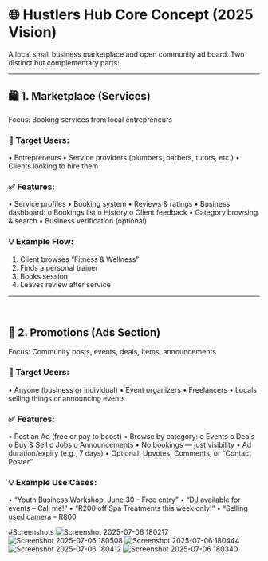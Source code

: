 # 🌐 Hustlers Hub Core Concept (2025 Vision)
A local small business marketplace and open community ad board.
Two distinct but complementary parts:
________________________________________
## 🛍️ 1. Marketplace (Services)
Focus: Booking services from local entrepreneurs
### 🔑 Target Users:
•	Entrepreneurs
•	Service providers (plumbers, barbers, tutors, etc.)
•	Clients looking to hire them
### ✅ Features:
•	Service profiles
•	Booking system
•	Reviews & ratings
•	Business dashboard:
o	Bookings list
o	History
o	Client feedback
•	Category browsing & search
•	Business verification (optional)
### 💡 Example Flow:
1.	Client browses “Fitness & Wellness”
2.	Finds a personal trainer
3.	Books session
4.	Leaves review after service
________________________________________
 
## 📢 2. Promotions (Ads Section)
Focus: Community posts, events, deals, items, announcements
### 🔑 Target Users:
•	Anyone (business or individual)
•	Event organizers
•	Freelancers
•	Locals selling things or announcing events
### ✅ Features:
•	Post an Ad (free or pay to boost)
•	Browse by category:
o	Events
o	Deals
o	Buy & Sell
o	Jobs
o	Announcements
•	No bookings — just visibility
•	Ad duration/expiry (e.g., 7 days)
•	Optional: Upvotes, Comments, or “Contact Poster”
### 💡 Example Use Cases:
•	“Youth Business Workshop, June 30 – Free entry”
•	“DJ available for events – Call me!”
•	“R200 off Spa Treatments this week only!”
•	“Selling used camera – R800

#Screenshots
![Screenshot 2025-07-06 180217](https://github.com/user-attachments/assets/1bb3f4cb-1df4-4d4f-b0f5-70dc1fb8a94f)
![Screenshot 2025-07-06 180508](https://github.com/user-attachments/assets/19981f42-9045-48f5-a8f7-cae507167db6)
![Screenshot 2025-07-06 180444](https://github.com/user-attachments/assets/6550a91b-0ea1-4f4a-8233-ef1388a428c9)
![Screenshot 2025-07-06 180412](https://github.com/user-attachments/assets/fa75fdaa-c81a-43a5-847c-abddfe44e32b)
![Screenshot 2025-07-06 180340](https://github.com/user-attachments/assets/aaeabd5b-d34c-49e8-99b6-7bd9b97881e4)


